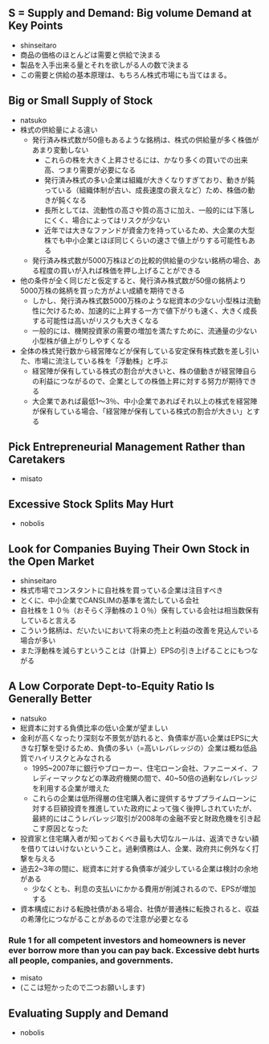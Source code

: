 ## S = Supply and Demand: Big volume Demand at Key Points

- shinseitaro
- 商品の価格のほとんどは需要と供給で決まる
- 製品を入手出来る量とそれを欲しがる人の数で決まる
- この需要と供給の基本原理は、もちろん株式市場にも当てはまる。

## Big or Small Supply of Stock
- natsuko
- 株式の供給量による違い
  - 発行済み株式数が50億もあるような銘柄は、株式の供給量が多く株価があまり変動しない
    - これらの株を大きく上昇させるには、かなり多くの買いでの出来高、つまり需要が必要になる
    - 発行済み株式の多い企業は組織が大きくなりすぎており、動きが鈍っている（組織体制が古い、成長速度の衰えなど）ため、株価の動きが鈍くなる
    - 長所としては、流動性の高さや質の高さに加え、一般的には下落しにくく、場合によってはリスクが少ない
    - 近年では大きなファンドが資金力を持っているため、大企業の大型株でも中小企業とほぼ同じくらいの速さで値上がりする可能性もある
  - 発行済み株式数が5000万株ほどの比較的供給量の少ない銘柄の場合、ある程度の買いが入れば株価を押し上げることができる
- 他の条件が全く同じだと仮定すると、発行済み株式数が50億の銘柄より5000万株の銘柄を買った方がよい成績を期待できる
  - しかし、発行済み株式数5000万株のような総資本の少ない小型株は流動性に欠けるため、加速的に上昇する一方で値下がりも速く、大きく成長する可能性は高いがリスクも大きくなる
  - 一般的には、機関投資家の需要の増加を満たすために、流通量の少ない小型株が値上がりしやすくなる
- 全体の株式発行数から経営陣などが保有している安定保有株式数を差し引いた、市場に流注している株を「浮動株」と呼ぶ
  - 経営陣が保有している株式の割合が大きいと、株の値動きが経営陣自らの利益につながるので、企業としての株価上昇に対する努力が期待できる
  - 大企業であれば最低1〜3％、中小企業であればそれ以上の株式を経営陣が保有している場合、「経営陣が保有している株式の割合が大きい」とする

## Pick Entrepreneurial Management Rather than Caretakers

- misato

## Excessive Stock Splits May Hurt

- nobolis


## Look for Companies Buying Their Own Stock in the Open Market

- shinseitaro
- 株式市場でコンスタントに自社株を買っている企業は注目すべき
- とくに、中小企業でCANSLIMの基準を満たしている会社
- 自社株を１０％（おそらく浮動株の１０％）保有している会社は相当数保有していると言える
- こういう銘柄は、だいたいにおいて将来の売上と利益の改善を見込んでいる場合が多い
- また浮動株を減らすということは（計算上）EPSの引き上げることにもつながる


## A Low Corporate Dept-to-Equity Ratio Is Generally Better
- natsuko
- 総資本に対する負債比率の低い企業が望ましい
- 金利が高くなったり深刻な不景気が訪れると、負債率が高い企業はEPSに大きな打撃を受けるため、負債の多い（=高いレバレッジの）企業は概ね低品質でハイリスクとみなされる
  - 1995~2007年に銀行やブローカー、住宅ローン会社、ファニーメイ、フレディーマックなどの準政府機関の間で、40~50倍の過剰なレバレッジを利用する企業が増えた
  - これらの企業は低所得層の住宅購入者に提供するサブプライムローンに対する巨額投資を推進していた政府によって強く後押しされていたが、最終的にはこうレバレッジ取引が2008年の金融不安と財政危機を引き起こす原因となった
- 投資家と住宅購入者が知っておくべき最も大切なルールは、返済できない額を借りてはいけないということ。過剰債務は人、企業、政府共に例外なく打撃を与える
- 過去2~3年の間に、総資本に対する負債率が減少している企業は検討の余地がある
  - 少なくとも、利息の支払いにかかる費用が削減されるので、EPSが増加する
- 資本構成における転換社債がある場合、社債が普通株に転換されると、収益の希薄化につながることがあるので注意が必要となる


###  Rule 1 for all competent investors and homeowners is never ever borrow more than you can pay back. Excessive debt hurts all people, companies, and governments.

- misato
- (ここは短かったので二つお願いします)

## Evaluating Supply and Demand

- nobolis
